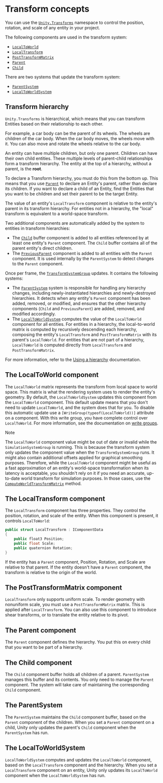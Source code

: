 # Transform concepts

You can use the [`Unity.Transforms`](xref:Unity.Transforms) namespace to control the position, rotation, and scale of any entity in your project.

The following components are used in the transform system:
* [`LocalToWorld`](xref:Unity.Entities.TransformAuthoring.LocalToWorld)
* [`LocalTransform`](xref:Unity.Transforms.LocalTransform)
* [`PostTransformMatrix`](xref:Unity.Transforms.PostTransformMatrix)
* [`Parent`](xref:Unity.Transforms.Parent)
* [`Child`](xref:Unity.Transforms.Child)

There are two systems that update the transform system:
* [`ParentSystem`](xref:Unity.Transforms.ParentSystem)
* [`LocalToWorldSystem`](xref:Unity.Transforms.LocalToWorldSystem)

## Transform hierarchy

`Unity.Transforms` is hierarchical, which means that you can transform Entities based on their relationship to each other.

For example, a car body can be the parent of its wheels. The wheels are children of the car body. When the car body moves, the wheels move with it. You can also move and rotate the wheels relative to the car body.

An entity can have multiple children, but only one parent. Children can have their own child entities. These multiple levels of parent-child relationships form a transform hierarchy. The entity at the top of a hierarchy, without a parent, is the **root**.

To declare a Transform hierarchy, you must do this from the bottom up. This means that you use [`Parent`](xref:Unity.Transforms.Parent) to declare an Entity's parent, rather than declare its children. If you want to declare a child of an Entity, find the Entities that you want to be children and set their parent to be the target Entity.

The value of an entity's `LocalTransform` component is relative to the entity's parent in its transform hierarchy. For entities not in a hierarchy, the "local" transform is equivalent to a world-space transform.

Two additional components are automatically added by the system to entities in transform hierarchies:
* The [`Child`](xref:Unity.Transforms.Child) buffer component is added to all entities referenced by at least one entity's `Parent` component. The `Child` buffer contains all of the parent entity's direct children.
* The [`PreviousParent`](xref:Unity.Transforms.PreviousParent) component is added to all entities with the `Parent` component. It is used internally by the `ParentSystem` to detect changes to the `Parent` component.

Once per frame, the [`TransformSystemGroup`](xref:Unity.Transforms.TransformSystemGroup) updates. It contains the following systems:
* The [`ParentSystem`](xref:Unity.Transforms.ParentSystem) system is responsible for handling any hierarchy changes, including newly-instantiated hierarchies and newly-destroyed hierarchies. It detects when any entity's `Parent` component has been added, removed, or modified, and ensures that the other hierarchy components (`Child` and `PreviousParent`) are added, removed, and modified accordingly.
* The [`LocalToWorldSystem`](xref:Unity.Transforms.LocalToWorldSystem) computes the value of the `LocalToWorld` component for all entities. For entities in a hierarchy, the local-to-world matrix is computed by recursively descending each hierarchy, composing the entity's `LocalTransform` and `PostTransformMatrix` with its parent's `LocalToWorld`. For entities that are not part of a hierarchy, `LocalToWorld` is computed directly from `LocalTransform` and `PostTransformMatrix`.

For more information, refer to the [Using a hierarchy](transforms-using.md#using-a-hierarchy) documentation.

## The LocalToWorld component

The `LocalToWorld` matrix represents the transform from local space to world space. This matrix is what the rendering system uses to render the entity's geometry. By default, the `LocalToWorldSystem` updates this component from the `LocalToWorld` component. This default update means that you don't need to update `LocalToWorld`, and the system does that for you. To disable this automatic update use a `[WriteGroup(typeof(LocalToWorld))]` attribute on a component. With this write group, you have complete control over `LocalToWorld`. For more information, see the documentation on [write groups](systems-write-groups.md).

>[!NOTE]
>The `LocalToWorld` component value might be out of date or invalid while the `SimulationSystemGroup` is running. This is because the transform system only updates the component value when the `TransformSystemGroup` runs. It might also contain additional offsets applied for graphical smoothing purposes. Therefore, while the `LocalToWorld` component might be useful as a fast approximation of an entity's world-space transformation when its latency is acceptable, you shouldn't rely on it if you need an accurate, up-to-date world transform for simulation purposes. In those cases, use the [`ComputeWorldTransformMatrix`](xref:Unity.Transforms.TransformHelpers.ComputeWorldTransformMatrix*) method.

## The LocalTransform component

The `LocalTransform` component has three properties. They control the position, rotation, and scale of the entity. When this component is present, it controls `LocalToWorld`: 

```c#
public struct LocalTransform : IComponentData
{
    public float3 Position;
    public float Scale;
    public quaternion Rotation;
}
```

If the entity has a `Parent` component, Position, Rotation, and Scale are relative to that parent. If the entity doesn't have a `Parent` component, the transform is relative to the origin of the world.

## The PostTransformMatrix component

`LocalTransform` only supports uniform scale. To render geometry with nonuniform scale, you must use a `PostTransformMatrix` matrix. This is applied after `LocalTransform`. You can also use this component to introduce shear transforms, or to translate the entity relative to its pivot.

## The Parent component

The `Parent` component defines the hierarchy. You put this on every child that you want to be part of a hierarchy.

## The Child component

The `Child` component buffer holds all children of a parent. `ParentSystem` manages this buffer and its contents. You only need to manage the `Parent` component. The system will take care of maintaining the corresponding `Child` component.

## The ParentSystem

The `ParentSystem` maintains the `Child` component buffer, based on the `Parent` component of the children. When you set a `Parent` component on a child, Unity only updates the parent's `Child` component when the `ParentSystem` has run.

## The LocalToWorldSystem

`LocalToWorldSystem` computes and updates the `LocalToWorld` component, based on the `LocalTransform` component and the hierarchy. When you set a `LocalTransform` component on an entity, Unity only updates its `LocalToWorld` component when the `LocalToWorldSystem` has run.

